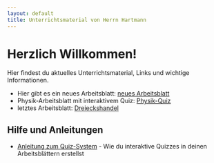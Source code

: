 ```yaml
---
layout: default
title: Unterrichtsmaterial von Herrn Hartmann
---
```


# Herzlich Willkommen!

Hier findest du aktuelles Unterrichtsmaterial, Links und wichtige Informationen. 


- Hier gibt es ein neues Arbeitsblatt: [neues Arbeitsblatt](neues%20Arbeitsblatt.md)
- Physik-Arbeitsblatt mit interaktivem Quiz: [Physik-Quiz](beispiel-quiz.html)
- letztes Arbeitsblatt: [Dreieckshandel](Dreieckshandel.html)

## Hilfe und Anleitungen

- [Anleitung zum Quiz-System](quiz-system-anleitung.html) - Wie du interaktive Quizzes in deinen Arbeitsblättern erstellst
